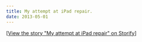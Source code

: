 ```yaml
---
title: My attempt at iPad repair.
date: 2013-05-01
---
```


\[[View the story "My attempt at iPad repair" on Storify](//storify.com/cmsj/my-attempt-at-ipad-repair)\]
